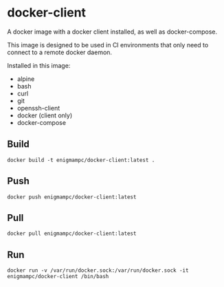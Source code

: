# docker-client

A docker image with a docker client installed, as well as docker-compose.

This image is designed to be used in CI environments that only need to connect to a remote docker daemon.

Installed in this image:

- alpine
- bash
- curl
- git
- openssh-client
- docker (client only)
- docker-compose

## Build

```
docker build -t enigmampc/docker-client:latest .
```

## Push

```
docker push enigmampc/docker-client:latest
```

## Pull

```
docker pull enigmampc/docker-client:latest
```

## Run

```
docker run -v /var/run/docker.sock:/var/run/docker.sock -it enigmampc/docker-client /bin/bash
```
